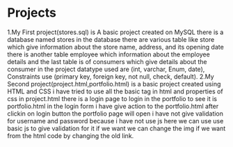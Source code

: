 # Projects
1.My First project(stores.sql) is A basic project created on MySQL there is a database named stores in the database there are various table like store which give information about the store name, address, and its opening date there is another table employee which information about the employee details and the last table is of consumers which  give details about the consumer in the project datatype used are (int, varchar, Enum, date), Constraints use (primary key, foreign key, not null, check, default).
2.My Second project(project.html,portfolio.html) is a basic project created using HTML and CSS i have tried to use all the basic tag in html and properties of css in project.html there is a login page to login in the portfolio to see it is portfolio.html in the login form i have give action to the portfolio.html after clickin on login button the portfolio page will open i have not give validation for username and password because i have not use js here we can use use basic js to give validation for it if we want we can change the img if we want from the html code by changing the old link. 

